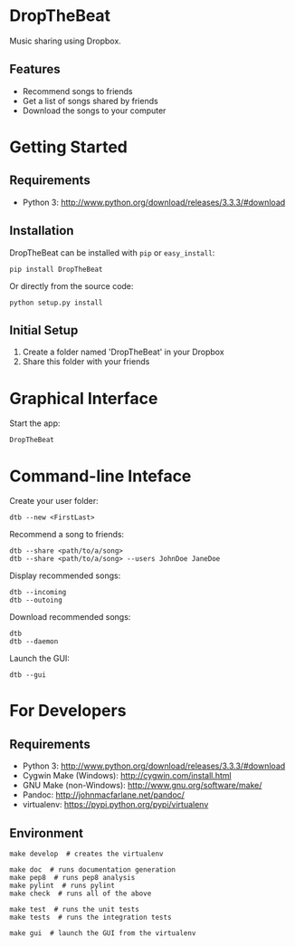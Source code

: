 DropTheBeat
===========

Music sharing using Dropbox.

Features
--------

* Recommend songs to friends
* Get a list of songs shared by friends
* Download the songs to your computer



Getting Started
===============

Requirements
------------

* Python 3: http://www.python.org/download/releases/3.3.3/#download


Installation
------------

DropTheBeat can be installed with ``pip`` or ``easy_install``:

    pip install DropTheBeat

Or directly from the source code:

    python setup.py install


Initial Setup
-------------

1. Create a folder named 'DropTheBeat' in your Dropbox
2. Share this folder with your friends


Graphical Interface
===================

Start the app:

    DropTheBeat


Command-line Inteface
=====================

Create your user folder:

    dtb --new <FirstLast>

Recommend a song to friends:

    dtb --share <path/to/a/song>
    dtb --share <path/to/a/song> --users JohnDoe JaneDoe

Display recommended songs:

    dtb --incoming
    dtb --outoing

Download recommended songs:

    dtb
    dtb --daemon

Launch the GUI:

    dtb --gui


For Developers
==============

Requirements
------------
* Python 3: http://www.python.org/download/releases/3.3.3/#download
* Cygwin Make (Windows): http://cygwin.com/install.html
* GNU Make (non-Windows): http://www.gnu.org/software/make/
* Pandoc: http://johnmacfarlane.net/pandoc/
* virtualenv: https://pypi.python.org/pypi/virtualenv

Environment
-----------

    make develop  # creates the virtualenv
    
    make doc  # runs documentation generation 
    make pep8  # runs pep8 analysis
    make pylint  # runs pylint
    make check  # runs all of the above
    
    make test  # runs the unit tests
    make tests  # runs the integration tests
    
    make gui  # launch the GUI from the virtualenv
